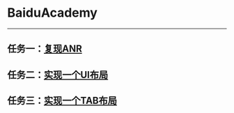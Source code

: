 # BaiduAcademy
---
## 任务一：[复现ANR](https://github.com/mk43/BaiduAcademy/tree/master/RecurrentANR)
## 任务二：[实现一个UI布局](https://github.com/mk43/BaiduAcademy/tree/master/UILayout)
## 任务三：[实现一个TAB布局](https://github.com/mk43/BaiduAcademy/tree/master/TabLayout)